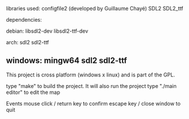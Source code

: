 libraries used:
configfile2 (developed by Guillaume Chayé)
SDL2
SDL2_ttf

dependencies:

debian:
libsdl2-dev
libsdl2-ttf-dev

arch:
sdl2
sdl2-ttf

windows:
mingw64
sdl2
sdl2-ttf
 ----------------------------------------

This project is cross platform (windows x linux) and is part of the GPL.

type "make" to build the project. It will also run the project
type "./main editor" to edit the map

Events
mouse click / return key  to confirm
escape key / close window to quit


